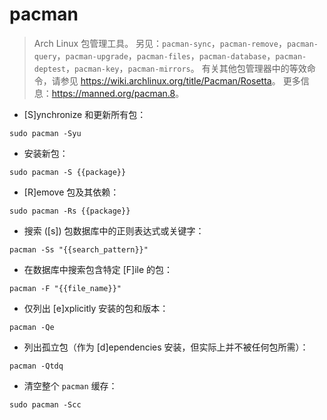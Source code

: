 # pacman

> Arch Linux 包管理工具。
> 另见：`pacman-sync`，`pacman-remove`，`pacman-query`，`pacman-upgrade`，`pacman-files`，`pacman-database`，`pacman-deptest`，`pacman-key`，`pacman-mirrors`。
> 有关其他包管理器中的等效命令，请参见 <https://wiki.archlinux.org/title/Pacman/Rosetta>。
> 更多信息：<https://manned.org/pacman.8>。

- [S]ynchronize 和更新所有包：

`sudo pacman -Syu`

- 安装新包：

`sudo pacman -S {{package}}`

- [R]emove 包及其依赖：

`sudo pacman -Rs {{package}}`

- 搜索 ([s]) 包数据库中的正则表达式或关键字：

`pacman -Ss "{{search_pattern}}"`

- 在数据库中搜索包含特定 [F]ile 的包：

`pacman -F "{{file_name}}"`

- 仅列出 [e]xplicitly 安装的包和版本：

`pacman -Qe`

- 列出孤立包（作为 [d]ependencies 安装，但实际上并不被任何包所需）：

`pacman -Qtdq`

- 清空整个 `pacman` 缓存：

`sudo pacman -Scc`